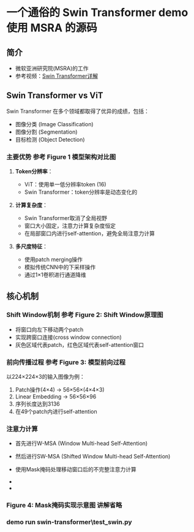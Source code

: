 # 一个通俗的 Swin Transformer  demo  使用 MSRA 的源码 

## 简介
- 微软亚洲研究院(MSRA)的工作
- 参考视频：[Swin Transformer详解](https://www.bilibili.com/video/BV13L4y1475U)

## Swin Transformer vs ViT
Swin Transformer 在多个领域都取得了优异的成绩，包括：
- 图像分类 (Image Classification)
- 图像分割 (Segmentation)
- 目标检测 (Object Detection)

### 主要优势 参考 Figure 1 模型架构对比图
1. **Token分辨率**： 
   - ViT：使用单一低分辨率token (16)
   - Swin Transformer：token分辨率是动态变化的

2. **计算复杂度**：
   - Swin Transformer取消了全局视野
   - 窗口大小固定，注意力计算复杂度恒定
   - 在局部窗口内进行self-attention，避免全局注意力计算

3. **多尺度特征**：
   - 使用patch merging操作
   - 模拟传统CNN中的下采样操作
   - 通过1×1卷积进行通道降维

## 核心机制

### Shift Window机制 参考 Figure 2: Shift Window原理图
- 将窗口向左下移动两个patch
- 实现跨窗口连接(cross window connection)
- 灰色区域代表patch，红色区域代表self-attention窗口

### 前向传播过程 参考 Figure 3: 模型前向过程
以224×224×3的输入图像为例：
1. Patch操作(4×4) → 56×56×(4×4×3)
2. Linear Embedding → 56×56×96
3. 序列长度达到3136
4. 在49个patch内进行self-attention

### 注意力计算
- 首先进行W-MSA (Window Multi-head Self-Attention)
- 然后进行SW-MSA (Shifted Window Multi-head Self-Attention)
- 使用Mask掩码处理移动窗口后的不完整注意力计算


- 
- 
### Figure 4: Mask掩码实现示意图  讲解省略


### demo run  swin-transformer\test_swin.py
